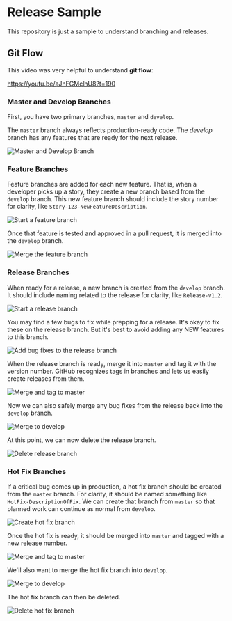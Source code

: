 # Release Sample
This repository is just a sample to understand branching and releases.

## Git Flow

This video was very helpful to understand **git flow**:

https://youtu.be/aJnFGMclhU8?t=190

### Master and Develop Branches

First, you have two primary branches, `master` and `develop`.

The `master` branch always reflects production-ready code. The _develop_ branch has any features that are ready for the next release.

![Master and Develop Branch][01]

### Feature Branches

Feature branches are added for each new feature. That is, when a developer picks up a story, they create a new branch based from the `develop` branch. This new feature branch should include the story number for clarity, like `Story-123-NewFeatureDescription`.

![Start a feature branch][02]

Once that feature is tested and approved in a pull request, it is merged into the `develop` branch.

![Merge the feature branch][03]

### Release Branches

When ready for a release, a new branch is created from the `develop` branch. It should include naming related to the release for clarity, like `Release-v1.2`.

![Start a release branch][04]

You may find a few bugs to fix while prepping for a release. It's okay to fix these on the release branch. But it's best to avoid adding any NEW features to this branch.

![Add bug fixes to the release branch][05]

When the release branch is ready, merge it into `master` and tag it with the version number. GitHub recognizes tags in branches and lets us easily create releases from them.

![Merge and tag to master][06]

Now we can also safely merge any bug fixes from the release back into the `develop` branch.

![Merge to develop][07]

At this point, we can now delete the release branch.

![Delete release branch][08]

### Hot Fix Branches

If a critical bug comes up in production, a hot fix branch should be created from the `master` branch. For clarity, it should be named something like `HotFix-DescriptionOfFix`. We can create that branch from `master` so that planned work can continue as normal from `develop`.

![Create hot fix branch][09]

Once the hot fix is ready, it should be merged into `master` and tagged with a new release number.

![Merge and tag to master][10]

We'll also want to merge the hot fix branch into `develop`.

![Merge to develop][11]

The hot fix branch can then be deleted.

![Delete hot fix branch][12]

[01]: /images/01_MasterAndDevelopBranches.png "Master and Develop branch"
[02]: /images/02_StartFeatureBranch.png "Start a feature branch"
[03]: /images/03_MergeFeatureBranch.png "Merge the feature branch"
[04]: /images/04_StartReleaseBranch.png "Start a release branch"
[05]: /images/05_ReleaseBugFixes.png "Add bug fixes to release branch"
[06]: /images/06_MergeReleaseMaster.png "Merge the release branch to master"
[07]: /images/07_MergeReleaseDevelop.png "Merge the release branch to develop"
[08]: /images/08_DeleteReleaseBranch.png "Delete release branch"
[09]: /images/09_HotFixBranch.png "Create a hot fix branch"
[10]: /images/10_MergeHotFixMaster.png "Merge the hot fix to master"
[11]: /images/11_MergeHotFixDevelop.png "Merge the hot fix to develop"
[12]: /images/12_DeleteHotFixBranch.png "Delete hot fix branch"
